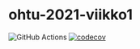 # ohtu-2021-viikko1

![GitHub Actions](https://github.com/ptuomola/ohtu-2021-viikko1/workflows/CI/badge.svg) [![codecov](https://codecov.io/gh/ptuomola/ohtu-2021-viikko1/branch/main/graph/badge.svg?token=JOIL5IA896)](https://codecov.io/gh/ptuomola/ohtu-2021-viikko1)
